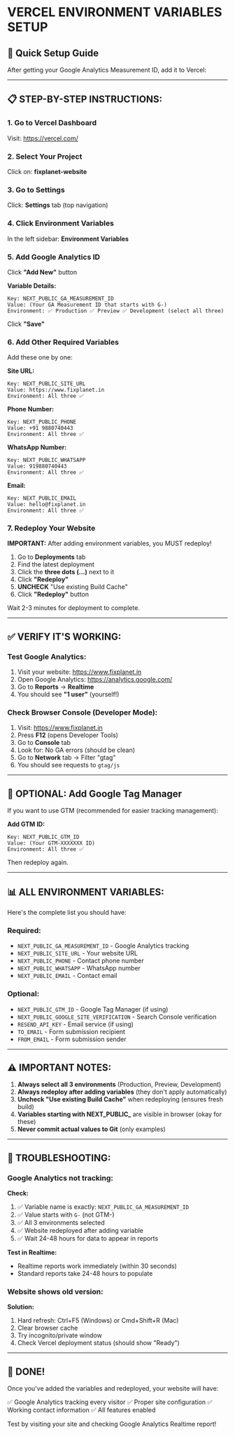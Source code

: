 # VERCEL ENVIRONMENT VARIABLES SETUP

## 🎯 Quick Setup Guide

After getting your Google Analytics Measurement ID, add it to Vercel:

---

## 📋 STEP-BY-STEP INSTRUCTIONS:

### 1. Go to Vercel Dashboard

Visit: https://vercel.com/

### 2. Select Your Project

Click on: **fixplanet-website**

### 3. Go to Settings

Click: **Settings** tab (top navigation)

### 4. Click Environment Variables

In the left sidebar: **Environment Variables**

### 5. Add Google Analytics ID

Click **"Add New"** button

**Variable Details:**
```
Key: NEXT_PUBLIC_GA_MEASUREMENT_ID
Value: (Your GA Measurement ID that starts with G-)
Environment: ✅ Production ✅ Preview ✅ Development (select all three)
```

Click **"Save"**

### 6. Add Other Required Variables

Add these one by one:

**Site URL:**
```
Key: NEXT_PUBLIC_SITE_URL
Value: https://www.fixplanet.in
Environment: All three ✅
```

**Phone Number:**
```
Key: NEXT_PUBLIC_PHONE
Value: +91 9880740443
Environment: All three ✅
```

**WhatsApp Number:**
```
Key: NEXT_PUBLIC_WHATSAPP
Value: 919880740443
Environment: All three ✅
```

**Email:**
```
Key: NEXT_PUBLIC_EMAIL
Value: hello@fixplanet.in
Environment: All three ✅
```

### 7. Redeploy Your Website

**IMPORTANT:** After adding environment variables, you MUST redeploy!

1. Go to **Deployments** tab
2. Find the latest deployment
3. Click the **three dots (...)** next to it
4. Click **"Redeploy"**
5. **UNCHECK** "Use existing Build Cache"
6. Click **"Redeploy"** button

Wait 2-3 minutes for deployment to complete.

---

## ✅ VERIFY IT'S WORKING:

### Test Google Analytics:

1. Visit your website: https://www.fixplanet.in
2. Open Google Analytics: https://analytics.google.com/
3. Go to **Reports** → **Realtime**
4. You should see **"1 user"** (yourself!)

### Check Browser Console (Developer Mode):

1. Visit: https://www.fixplanet.in
2. Press **F12** (opens Developer Tools)
3. Go to **Console** tab
4. Look for: No GA errors (should be clean)
5. Go to **Network** tab → Filter "gtag"
6. You should see requests to `gtag/js`

---

## 🔧 OPTIONAL: Add Google Tag Manager

If you want to use GTM (recommended for easier tracking management):

**Add GTM ID:**
```
Key: NEXT_PUBLIC_GTM_ID
Value: (Your GTM-XXXXXXX ID)
Environment: All three ✅
```

Then redeploy again.

---

## 📊 ALL ENVIRONMENT VARIABLES:

Here's the complete list you should have:

### Required:
- `NEXT_PUBLIC_GA_MEASUREMENT_ID` - Google Analytics tracking
- `NEXT_PUBLIC_SITE_URL` - Your website URL
- `NEXT_PUBLIC_PHONE` - Contact phone number
- `NEXT_PUBLIC_WHATSAPP` - WhatsApp number
- `NEXT_PUBLIC_EMAIL` - Contact email

### Optional:
- `NEXT_PUBLIC_GTM_ID` - Google Tag Manager (if using)
- `NEXT_PUBLIC_GOOGLE_SITE_VERIFICATION` - Search Console verification
- `RESEND_API_KEY` - Email service (if using)
- `TO_EMAIL` - Form submission recipient
- `FROM_EMAIL` - Form submission sender

---

## ⚠️ IMPORTANT NOTES:

1. **Always select all 3 environments** (Production, Preview, Development)
2. **Always redeploy after adding variables** (they don't apply automatically)
3. **Uncheck "Use existing Build Cache"** when redeploying (ensures fresh build)
4. **Variables starting with NEXT_PUBLIC_** are visible in browser (okay for these)
5. **Never commit actual values to Git** (only examples)

---

## 🚨 TROUBLESHOOTING:

### Google Analytics not tracking:

**Check:**
1. ✅ Variable name is exactly: `NEXT_PUBLIC_GA_MEASUREMENT_ID`
2. ✅ Value starts with `G-` (not GTM-)
3. ✅ All 3 environments selected
4. ✅ Website redeployed after adding variable
5. ✅ Wait 24-48 hours for data to appear in reports

**Test in Realtime:**
- Realtime reports work immediately (within 30 seconds)
- Standard reports take 24-48 hours to populate

### Website shows old version:

**Solution:**
1. Hard refresh: Ctrl+F5 (Windows) or Cmd+Shift+R (Mac)
2. Clear browser cache
3. Try incognito/private window
4. Check Vercel deployment status (should show "Ready")

---

## 🎉 DONE!

Once you've added the variables and redeployed, your website will have:

✅ Google Analytics tracking every visitor
✅ Proper site configuration
✅ Working contact information
✅ All features enabled

Test by visiting your site and checking Google Analytics Realtime report!

